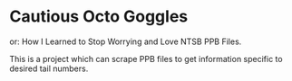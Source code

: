 
# Cautious Octo Goggles
or: How I Learned to Stop Worrying and Love NTSB PPB Files.


This is a project which can scrape PPB files to get information specific to desired tail numbers.